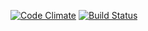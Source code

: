 [![Code Climate](https://codeclimate.com/github/vinioliveira/babavivo/badges/gpa.svg)](https://codeclimate.com/github/vinioliveira/babavivo)
[![Build Status](https://travis-ci.org/vinioliveira/babavivo.svg?branch=master)](https://travis-ci.org/vinioliveira/babavivo)
